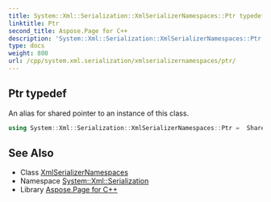 ```yaml
---
title: System::Xml::Serialization::XmlSerializerNamespaces::Ptr typedef
linktitle: Ptr
second_title: Aspose.Page for C++
description: 'System::Xml::Serialization::XmlSerializerNamespaces::Ptr typedef. An alias for shared pointer to an instance of this class in C++.'
type: docs
weight: 800
url: /cpp/system.xml.serialization/xmlserializernamespaces/ptr/
---
```

## Ptr typedef


An alias for shared pointer to an instance of this class.

```cpp
using System::Xml::Serialization::XmlSerializerNamespaces::Ptr =  SharedPtr<XmlSerializerNamespaces>
```

## See Also

* Class [XmlSerializerNamespaces](../)
* Namespace [System::Xml::Serialization](../../)
* Library [Aspose.Page for C++](../../../)
